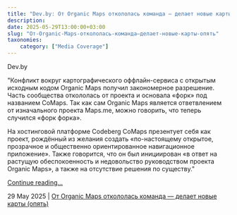 ```yaml
---
title: "Dev.by: От Organic Maps откололась команда — делает новые карты (опять)"
description: 
date: 2025-05-29T13:00:00+03:00
slug: "От-Organic-Maps-откололась-команда—делает-новые-карты-опять"
taxonomies:
    category: ["Media Coverage"]
---
```


Dev.by
 

"Конфликт вокруг картографического оффлайн-сервиса с открытым исходным кодом Organic Maps получил закономерное разрешение. Часть сообщества откололась от проекта и основала «форк» под названием CoMaps. Так как сам Organic Maps является ответвлением от изначального проекта Maps.me, можно говорить, что теперь случился «форк форка».

На хостинговой платформе Codeberg CoMaps презентует себя как проект, рождённый из желания создать «по-настоящему открытое, прозрачное и общественно ориентированное навигационное приложение». Также говорится, что он был инициирован «в ответ на растущую обеспокоенность и недовольство руководством проекта Organic Maps», а также на отсутствие решения по существу."

[Continue reading...](https://devby.io/news/comaps)

29 May 2025 | [От Organic Maps откололась команда — делает новые карты (опять)](https://devby.io/news/comaps)